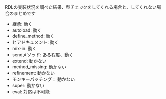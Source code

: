 RDLの実装状況を調べた結果、型チェックをしてくれる場合と、してくれない場合のまとめです

* 継承: 動く
* autoload: 動く
* define_method: 動く
* ヒアドキュメント: 動く
* mix-in: 動く
* sendメソッド: ある程度、動く
* extend: 動かない
* method_missing: 動かない
* refinement: 動かない
* モンキーパッチング： 動かない
* super: 動かない
* eval: 対応は不可能
